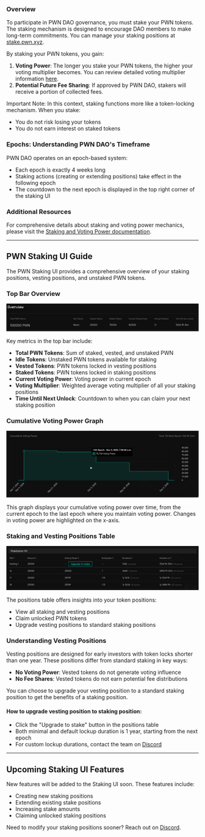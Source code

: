### Overview

To participate in PWN DAO governance, you must stake your PWN tokens. The staking mechanism is designed to encourage DAO members to make long-term commitments. You can manage your staking positions at [stake.pwn.xyz](https://stake.pwn.xyz).

By staking your PWN tokens, you gain:

1. **Voting Power**: The longer you stake your PWN tokens, the higher your voting multiplier becomes. You can review detailed voting multiplier information [here](pwn-dao.md#staking-and-voting-power).
2. **Potential Future Fee Sharing**: If approved by PWN DAO, stakers will receive a portion of collected fees.

Important Note: In this context, staking functions more like a token-locking mechanism. When you stake:
- You do not risk losing your tokens
- You do not earn interest on staked tokens

### Epochs: Understanding PWN DAO's Timeframe

PWN DAO operates on an epoch-based system:

- Each epoch is exactly 4 weeks long
- Staking actions (creating or extending positions) take effect in the following epoch
- The countdown to the next epoch is displayed in the top right corner of the staking UI

### Additional Resources

For comprehensive details about staking and voting power mechanics, please visit the [Staking and Voting Power documentation](pwn-dao.md#staking-and-voting-power).

---

## PWN Staking UI Guide

The PWN Staking UI provides a comprehensive overview of your staking positions, vesting positions, and unstaked PWN tokens.

### Top Bar Overview

![Top Bar Overview](./../.gitbook/assets/staking-ui-top-bar-overview.png)

Key metrics in the top bar include:

- **Total PWN Tokens**: Sum of staked, vested, and unstaked PWN
- **Idle Tokens**: Unstaked PWN tokens available for staking
- **Vested Tokens**: PWN tokens locked in vesting positions
- **Staked Tokens**: PWN tokens locked in staking positions
- **Current Voting Power**: Voting power in current epoch
- **Voting Multiplier**: Weighted average voting multiplier of all your staking positions
- **Time Until Next Unlock**: Countdown to when you can claim your next staking position

### Cumulative Voting Power Graph

![Cumulative Voting Power Graph](./../.gitbook/assets/staking-ui-voting-power-graph.png)

This graph displays your cumulative voting power over time, from the current epoch to the last epoch where you maintain voting power. Changes in voting power are highlighted on the x-axis.

### Staking and Vesting Positions Table

![Staking And Voting Positions Table](./../.gitbook/assets/staking-ui-positions-table.png)

The positions table offers insights into your token positions:

- View all staking and vesting positions
- Claim unlocked PWN tokens
- Upgrade vesting positions to standard staking positions

### Understanding Vesting Positions

Vesting positions are designed for early investors with token locks shorter than one year. These positions differ from standard staking in key ways:

- **No Voting Power**: Vested tokens do not generate voting influence
- **No Fee Shares**: Vested tokens do not earn potential fee distributions

You can choose to upgrade your vesting position to a standard staking position to get the benefits of a staking position.

#### How to upgrade vesting position to staking position:
- Click the "Upgrade to stake" button in the positions table
- Both minimal and default lockup duration is 1 year, starting from the next epoch
- For custom lockup durations, contact the team on [Discord](https://discord.pwn.xyz)

---

## Upcoming Staking UI Features

New features will be added to the Staking UI soon. These features include:

- Creating new staking positions
- Extending existing stake positions
- Increasing stake amounts
- Claiming unlocked staking positions

Need to modify your staking positions sooner? Reach out on [Discord](https://discord.pwn.xyz).